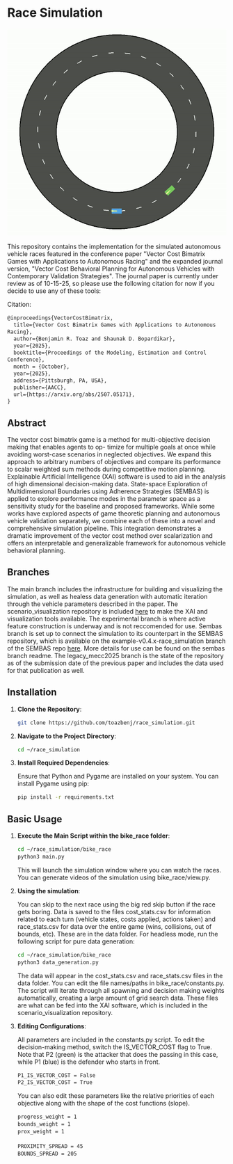 # Race Simulation 
 
![image](edge_case_example.gif)

This repository contains the implementation for the simulated autonomous vehicle races featured in the conference paper "Vector Cost Bimatrix Games with Applications to Autonomous Racing" and the expanded journal version, "Vector Cost Behavioral Planning for Autonomous Vehicles with Contemporary Validation Strategies". The journal paper is currently under review as of 10-15-25, so please use the following citation for now if you decide to use any of these tools:

Citation:
```
@inproceedings{VectorCostBimatrix,
  title={Vector Cost Bimatrix Games with Applications to Autonomous Racing}, 
  author={Benjamin R. Toaz and Shaunak D. Bopardikar},
  year={2025},
  booktitle={Proceedings of the Modeling, Estimation and Control Conference},
  month = {October},
  year={2025},
  address={Pittsburgh, PA, USA},
  publisher={AACC},
  url={https://arxiv.org/abs/2507.05171},
}
```

## Abstract

The vector cost bimatrix game is a method for
multi-objective decision making that enables agents to op-
timize for multiple goals at once while avoiding worst-case
scenarios in neglected objectives. We expand this approach to
arbitrary numbers of objectives and compare its performance
to scalar weighted sum methods during competitive motion
planning. Explainable Artificial Intelligence (XAI) software is
used to aid in the analysis of high dimensional decision-making
data. State-space Exploration of Multidimensional Boundaries
using Adherence Strategies (SEMBAS) is applied to explore
performance modes in the parameter space as a sensitivity
study for the baseline and proposed frameworks. While some
works have explored aspects of game theoretic planning and
autonomous vehicle validation separately, we combine each of
these into a novel and comprehensive simulation pipeline. This
integration demonstrates a dramatic improvement of the vector
cost method over scalarization and offers an interpretable and
generalizable framework for autonomous vehicle behavioral
planning.

## Branches

The main branch includes the infrastructure for building and visualizing the simulation, as well as healess data generation with automatic iteration through the vehicle parameters described in the paper. The scenario_visualization repository is included [here](https://github.com/toazbenj/scenario_visualization) to make the XAI and visualization tools available. The experimental branch is where active feature construction is underway and is not reccomended for use. Sembas branch is set up to connect the simulation to its counterpart in the SEMBAS repository, which is available on the example-v0.4.x-race_simulation branch of the SEMBAS repo [here](https://github.com/Thomj-Dev/SEMBAS/tree/example-v0.4.x-race_simulation). More details for use can be found on the sembas branch readme. The legacy_mecc2025 branch is the state of the repository as of the submission date of the previous paper and includes the data used for that publication as well. 

## Installation

1. **Clone the Repository**:

   ```bash
   git clone https://github.com/toazbenj/race_simulation.git
   ```

2. **Navigate to the Project Directory**:

   ```bash
   cd ~/race_simulation
   ```

3. **Install Required Dependencies**:

   Ensure that Python and Pygame are installed on your system. You can install Pygame using pip:

   ```bash
   pip install -r requirements.txt
   ```

## Basic Usage
   
1. **Execute the Main Script within the bike_race folder**:

   ```bash
   cd ~/race_simulation/bike_race
   python3 main.py
   ```

   This will launch the simulation window where you can watch the races. You can generate videos of the simulation using bike_race/view.py.

2. **Using the simulation**:

   You can skip to the next race using the big red skip button if the race gets boring. Data is saved to the files cost_stats.csv for information related to each turn (vehicle states, costs applied, actions taken) and race_stats.csv for data over the entire game (wins, collisions, out of bounds, etc). These are in the data folder. For headless mode, run the following script for pure data generation:
   ```bash
   cd ~/race_simulation/bike_race
   python3 data_generation.py
   ```

   The data will appear in the cost_stats.csv and race_stats.csv files in the data folder. You can edit the file names/paths in bike_race/constants.py. The script will iterate through all spawning and decision making weights automatically, creating a large amount of grid search data. These files are what can be fed into the XAI software, which is included in the scenario_visualization repository.

3. **Editing Configurations**:

   All parameters are included in the constants.py script. To edit the decision-making method, switch the IS_VECTOR_COST flag to True. Note that P2 (green) is the attacker that does the passing in this case, while P1 (blue) is the defender who starts in front.
   ```bash
   P1_IS_VECTOR_COST = False
   P2_IS_VECTOR_COST = True
   ```

   You can also edit these parameters like the relative priorities of each objective along with the shape of the cost functions (slope).
   ```bash
   progress_weight = 1
   bounds_weight = 1
   prox_weight = 1
   
   PROXIMITY_SPREAD = 45
   BOUNDS_SPREAD = 205
   ```
